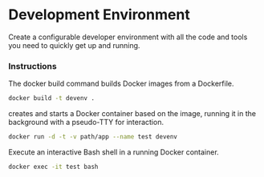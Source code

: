 # Development Environment

Create a configurable developer environment with all the code and tools you need to quickly get up and running.

### Instructions
The docker build command builds Docker images from a Dockerfile.
```sh
docker build -t devenv .
```
creates and starts a Docker container based on the image, running it in the background with a pseudo-TTY for interaction.
```sh
docker run -d -t -v path/app --name test devenv
```
Execute an interactive Bash shell in a running Docker container.
```sh
docker exec -it test bash
```
